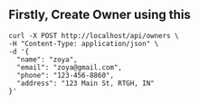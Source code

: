 ## Firstly, Create Owner using this
```
curl -X POST http://localhost/api/owners \
-H "Content-Type: application/json" \
-d '{
  "name": "zoya",
  "email": "zoya@gmail.com",
  "phone": "123-456-8860",
  "address": "123 Main St, RTGH, IN"
}'
```
